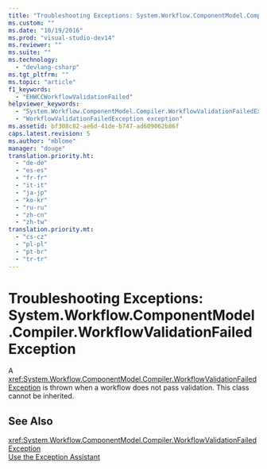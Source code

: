 ```yaml
---
title: "Troubleshooting Exceptions: System.Workflow.ComponentModel.Compiler.WorkflowValidationFailedException | Microsoft Docs"
ms.custom: ""
ms.date: "10/19/2016"
ms.prod: "visual-studio-dev14"
ms.reviewer: ""
ms.suite: ""
ms.technology: 
  - "devlang-csharp"
ms.tgt_pltfrm: ""
ms.topic: "article"
f1_keywords: 
  - "EHWCCWorkflowValidationFailed"
helpviewer_keywords: 
  - "System.Workflow.ComponentModel.Compiler.WorkflowValidationFailedException exception"
  - "WorkflowValidationFailedException exception"
ms.assetid: bf308c82-ae6d-41de-b747-ad609062b86f
caps.latest.revision: 5
ms.author: "mblome"
manager: "douge"
translation.priority.ht: 
  - "de-de"
  - "es-es"
  - "fr-fr"
  - "it-it"
  - "ja-jp"
  - "ko-kr"
  - "ru-ru"
  - "zh-cn"
  - "zh-tw"
translation.priority.mt: 
  - "cs-cz"
  - "pl-pl"
  - "pt-br"
  - "tr-tr"
---
```

# Troubleshooting Exceptions: System.Workflow.ComponentModel.Compiler.WorkflowValidationFailedException
A <xref:System.Workflow.ComponentModel.Compiler.WorkflowValidationFailedException> is thrown when a workflow does not pass validation. This class cannot be inherited.  
  
## See Also  
 <xref:System.Workflow.ComponentModel.Compiler.WorkflowValidationFailedException>   
 [Use the Exception Assistant](../Topic/How%20to:%20Use%20the%20Exception%20Assistant.md)